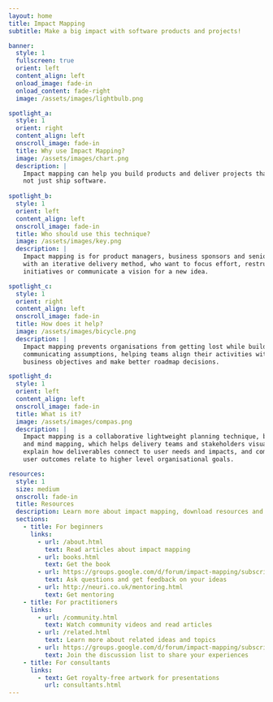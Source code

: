 ```yaml
---
layout: home
title: Impact Mapping
subtitle: Make a big impact with software products and projects!

banner:
  style: 1
  fullscreen: true
  orient: left
  content_align: left
  onload_image: fade-in
  onload_content: fade-right
  image: /assets/images/lightbulb.png

spotlight_a:
  style: 1
  orient: right
  content_align: left
  onscroll_image: fade-in
  title: Why use Impact Mapping?
  image: /assets/images/chart.png
  description: |
    Impact mapping can help you build products and deliver projects that make an impact, 
    not just ship software.
  
spotlight_b:
  style: 1
  orient: left
  content_align: left
  onscroll_image: fade-in
  title: Who should use this technique?
  image: /assets/images/key.png
  description: |
    Impact mapping is for product managers, business sponsors and senior technical leadership working
    with an iterative delivery method, who want to focus effort, restructure existing
    initiatives or communicate a vision for a new idea.

spotlight_c:
  style: 1
  orient: right
  content_align: left
  onscroll_image: fade-in
  title: How does it help?
  image: /assets/images/bicycle.png
  description: | 
    Impact mapping prevents organisations from getting lost while building software, by clearly 
    communicating assumptions, helping teams align their activities with overall 
    business objectives and make better roadmap decisions.

spotlight_d:
  style: 1
  orient: left
  content_align: left
  onscroll_image: fade-in
  title: What is it?
  image: /assets/images/compas.png
  description: |
    Impact mapping is a collaborative lightweight planning technique, based on user interaction design 
    and mind mapping, which helps delivery teams and stakeholders visualise roadmaps, 
    explain how deliverables connect to user needs and impacts, and communicate how
    user outcomes relate to higher level organisational goals.

resources:
  style: 1
  size: medium
  onscroll: fade-in
  title: Resources
  description: Learn more about impact mapping, download resources and engage with the community using the links below
  sections:
    - title: For beginners
      links:
        - url: /about.html
          text: Read articles about impact mapping
        - url: books.html
          text: Get the book
        - url: https://groups.google.com/d/forum/impact-mapping/subscribe
          text: Ask questions and get feedback on your ideas
        - url: http://neuri.co.uk/mentoring.html
          text: Get mentoring
    - title: For practitioners
      links:
        - url: /community.html
          text: Watch community videos and read articles
        - url: /related.html
          text: Learn more about related ideas and topics
        - url: https://groups.google.com/d/forum/impact-mapping/subscribe
          text: Join the discussion list to share your experiences
    - title: For consultants
      links:
        - text: Get royalty-free artwork for presentations
          url: consultants.html
---
```



